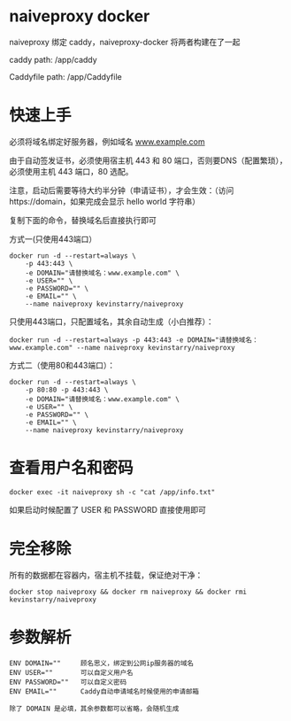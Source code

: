 # naiveproxy docker
naiveproxy 绑定 caddy，naiveproxy-docker 将两者构建在了一起

caddy path: /app/caddy

Caddyfile path: /app/Caddyfile

# 快速上手

必须将域名绑定好服务器，例如域名 www.example.com

由于自动签发证书，必须使用宿主机 443 和 80 端口，否则要DNS（配置繁琐），必须使用主机 443 端口，80 选配。

注意，启动后需要等待大约半分钟（申请证书），才会生效：（访问https://domain，如果完成会显示 hello world 字符串）

复制下面的命令，替换域名后直接执行即可

方式一(只使用443端口）
```
docker run -d --restart=always \
    -p 443:443 \
    -e DOMAIN="请替换域名：www.example.com" \
    -e USER="" \
    -e PASSWORD="" \
    -e EMAIL="" \
    --name naiveproxy kevinstarry/naiveproxy
```

只使用443端口，只配置域名，其余自动生成（小白推荐）：
```
docker run -d --restart=always -p 443:443 -e DOMAIN="请替换域名：www.example.com" --name naiveproxy kevinstarry/naiveproxy
```


方式二（使用80和443端口）：
```
docker run -d --restart=always \
    -p 80:80 -p 443:443 \
    -e DOMAIN="请替换域名：www.example.com" \
    -e USER="" \
    -e PASSWORD="" \
    -e EMAIL="" \
    --name naiveproxy kevinstarry/naiveproxy
```

# 查看用户名和密码
```
docker exec -it naiveproxy sh -c "cat /app/info.txt"
```

如果启动时候配置了 USER 和 PASSWORD 直接使用即可

# 完全移除
所有的数据都在容器内，宿主机不挂载，保证绝对干净：
```
docker stop naiveproxy && docker rm naiveproxy && docker rmi kevinstarry/naiveproxy
```

# 参数解析
```
ENV DOMAIN=""     顾名思义，绑定到公网ip服务器的域名
ENV USER=""       可以自定义用户名
ENV PASSWORD=""   可以自定义密码
ENV EMAIL=""      Caddy自动申请域名时候使用的申请邮箱

除了 DOMAIN 是必填，其余参数都可以省略，会随机生成
```
